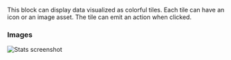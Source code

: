 This block can display data visualized as colorful tiles. Each tile can have an icon or an image
asset. The tile can emit an action when clicked.

### Images

![Stats screenshot](https://gitlab.com/appsemble/appsemble/-/raw/0.34.22-test.5/config/assets/tiles.png)
